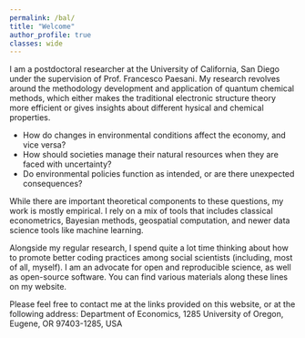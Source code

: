 ```yaml
---
permalink: /bal/
title: "Welcome"
author_profile: true
classes: wide
---
```


I am a postdoctoral researcher at the University of California, San Diego under the supervision of Prof. Francesco Paesani. My research revolves around the methodology development and application of quantum chemical methods, which either makes the traditional electronic structure theory more efficient or gives insights about different hysical and chemical properties. 

- How do changes in environmental conditions affect the economy, and vice versa? 
- How should societies manage their natural resources when they are faced with uncertainty? 
- Do environmental policies function as intended, or are there unexpected consequences?

While there are important theoretical components to these questions, my work is mostly empirical. I rely on a mix of tools that includes classical econometrics, Bayesian methods, geospatial computation, and newer data science tools like machine learning. 

Alongside my regular research, I spend quite a lot time thinking about how to promote better coding practices among social scientists (including, most of all, myself). I am an advocate for open and reproducible science, as well as open-source software. You can find various materials along these lines on my website.

Please feel free to contact me at the links provided on this website, or at the following address: Department of Economics, 1285 University of Oregon, Eugene, OR 97403-1285, USA
